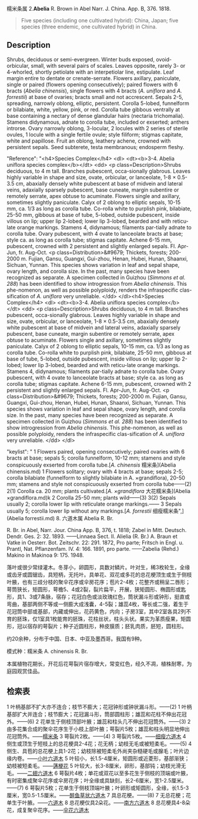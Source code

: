 糯米条属
2.**Abelia** R. Brown in Abel Narr. J. China. App. B, 376. 1818.

> Five species (including one cultivated hybrid): China, Japan; five species (three endemic, one cultivated hybrid) in China.


## Description
Shrubs, deciduous or semi-evergreen. Winter buds exposed, ovoid-orbicular, small, with several pairs of scales. Leaves opposite, rarely 3- or 4-whorled, shortly petiolate with an interpetiolar line, estipulate. Leaf margin entire to dentate or crenate-serrate. Flowers axillary, paniculate, single or paired (flowers opening consecutively); paired flowers with 6 bracts (*Abelia chinensis*), single flowers with 4 bracts (*A. uniflora* and *A. forrestii*) at base of ovaries; bracts small and not accrescent. Sepals 2-5, spreading, narrowly oblong, elliptic, persistent. Corolla 5-lobed, funnelform or bilabiate, white, yellow, pink, or red. Corolla tube gibbous ventrally at base containing a nectary of dense glandular hairs (nectaria trichomalia). Stamens didynamous, adnate to corolla tube, included or exserted; anthers introrse. Ovary narrowly oblong, 3-locular, 2 locules with 2 series of sterile ovules, 1 locule with a single fertile ovule; style filiform; stigmas capitate, white and papillose. Fruit an oblong, leathery achene, crowned with persistent sepals. Seed subterete, testa membranous; endosperm fleshy.

  "Reference": "&lt;h4&gt;Species Complex&lt;/h4&gt; &lt;dl&gt; &lt;dt&gt;&lt;b&gt;3-4. Abelia uniflora species complex&lt;/b&gt;&lt;/dt&gt; &lt;dd&gt; &lt;p class=Description&gt;Shrubs deciduous, to 4 m tall. Branches pubescent, occa-sionally glabrous. Leaves highly variable in shape and size, ovate, orbicular, or lanceolate, 1-8 × 0.5-3.5 cm, abaxially densely white pubescent at base of midvein and lateral veins, adaxially sparsely pubescent, base cuneate, margin subentire or remotely serrate, apex obtuse to acuminate. Flowers single and axillary, sometimes slightly paniculate. Calyx of 2 oblong to elliptic sepals, 10-15 mm, ca. 1/3 as long as corolla tube. Co-rolla white to purplish pink, bilabiate, 25-50 mm, gibbous at base of tube, 5-lobed, outside pubescent, inside villous on lip; upper lip 2-lobed; lower lip 3-lobed, bearded and with reticu-late orange markings. Stamens 4, didynamous; filaments par-tially adnate to corolla tube. Ovary pubescent, with 4 ovate to lanceolate bracts at base; style ca. as long as corolla tube; stigmas capitate. Achene 6-15 mm, pubescent, crowned with 2 persistent and slightly enlarged sepals. Fl. Apr-Jun, fr. Aug-Oct. &lt;p class=Distribution&gt;&amp;#9679; Thickets, forests; 200-2000 m. Fujian, Gansu, Guangxi, Gui-zhou, Henan, Hubei, Hunan, Shaanxi, Sichuan, Yunnan. This species shows variation in leaf and sepal shape, ovary length, and corolla size. In the past, many species have been recognized as separate. A specimen collected in Guizhou (*Simmons et al. 288*) has been identified to show introgression from *Abelia chinensis*. This phe-nomenon, as well as possible polyploidy, renders the infraspecific clas-sification of *A. uniflora* very unreliable. &lt;/dd&gt; &lt;/dl&gt;&lt;h4&gt;Species Complex&lt;/h4&gt; &lt;dl&gt; &lt;dt&gt;&lt;b&gt;3-4. Abelia uniflora species complex&lt;/b&gt;&lt;/dt&gt; &lt;dd&gt; &lt;p class=Description&gt;Shrubs deciduous, to 4 m tall. Branches pubescent, occa-sionally glabrous. Leaves highly variable in shape and size, ovate, orbicular, or lanceolate, 1-8 × 0.5-3.5 cm, abaxially densely white pubescent at base of midvein and lateral veins, adaxially sparsely pubescent, base cuneate, margin subentire or remotely serrate, apex obtuse to acuminate. Flowers single and axillary, sometimes slightly paniculate. Calyx of 2 oblong to elliptic sepals, 10-15 mm, ca. 1/3 as long as corolla tube. Co-rolla white to purplish pink, bilabiate, 25-50 mm, gibbous at base of tube, 5-lobed, outside pubescent, inside villous on lip; upper lip 2-lobed; lower lip 3-lobed, bearded and with reticu-late orange markings. Stamens 4, didynamous; filaments par-tially adnate to corolla tube. Ovary pubescent, with 4 ovate to lanceolate bracts at base; style ca. as long as corolla tube; stigmas capitate. Achene 6-15 mm, pubescent, crowned with 2 persistent and slightly enlarged sepals. Fl. Apr-Jun, fr. Aug-Oct. &lt;p class=Distribution&gt;&amp;#9679; Thickets, forests; 200-2000 m. Fujian, Gansu, Guangxi, Gui-zhou, Henan, Hubei, Hunan, Shaanxi, Sichuan, Yunnan. This species shows variation in leaf and sepal shape, ovary length, and corolla size. In the past, many species have been recognized as separate. A specimen collected in Guizhou (*Simmons et al. 288*) has been identified to show introgression from *Abelia chinensis*. This phe-nomenon, as well as possible polyploidy, renders the infraspecific clas-sification of *A. uniflora* very unreliable. &lt;/dd&gt; &lt;/dl&gt;

  "keylist": "
1 Flowers paired, opening consecutively; paired ovaries with 6 bracts at base; sepals 5; corolla funnelform, 10-12 mm; stamens and style conspicuously exserted from corolla tube.[*A. chinensis* 糯米条](Abelia chinensis.md)
1 Flowers solitary; ovary with 4 bracts at base; sepals 2-5; corolla bilabiate (funnelform to slightly bilabiate in A. ×grandiflora), 20-50 mm; stamens and style not conspicuously exserted from corolla tube——(2)
2(1) Corolla ca. 20 mm; plants cultivated.[*A. ×grandiflora* 大花糯米条](Abelia ×grandiflora.md)k
2 Corolla 25-50 mm; plants wild——(3)
3(2) Sepals usually 2; corolla lower lip with reticulate orange markings.——
3 Sepals usually 5; corolla lower lip without any markings.[*A. forrestii* 细瘦糯米条",](Abelia forrestii.md)
8. 六道木属 Abelia R. Br. 

R. Br. in Abel, Narr. Jour. China App. B, 376, t. 1818; Zabel in Mitt. Deutsch. Dendr. Ges. 2: 32. 1893. ——Linnaea Sect. II. Alielia (R. Br.) A. Braun et Vatke in Oesterr. Bot. Zeitschr. 22: 291. 1872, Pro parte; Fritsch in Engl. u. Prantl, Nat. Pflanzenfam. IV. 4: 166. 1891, pro parte. ——Zabelia (Rehd.) Makino in Makinoa 9: 175. 1948.

落叶或很少常绿灌木。冬芽小，卵圆形，具数对鳞片。叶对生，稀3枚轮生，全缘或齿牙或圆锯齿，具短柄，无托叶。具单花、双花或多花的总花梗顶生或生于侧枝叶腋，也有三歧分枝的聚伞花序或伞房花序；苞片2-4枚；花整齐或稍呈二唇形；萼筒狭长，矩圆形，萼檐5、4或2裂，裂片扁平，开展，狭矩圆形、椭圆形或匙形，具1、3或7条脉，宿存；花冠白色或淡玫瑰红色，筒状漏斗形或钟形，挺直或弯曲，基部两侧不等或一侧膨大成浅囊，4-5裂；雄蕊4枚，等长或二强，着生于花冠筒中部或基部，内藏或伸出，花药黄色，内向；子房3室，其中2室各具2列不育的胚珠，仅1室具1枚能育的胚珠，花柱丝状，柱头头状。果实为革质瘦果，矩圆形，冠以宿存的萼裂片；种子近圆柱形，种皮膜质；胚乳肉质，胚短，圆柱形。

约20余种，分布于中国、日本、中亚及墨西哥。我国有9种。

模式种：糯米条 A. chinensis R. Br.

本属植物花期长，开花后花萼裂片宿存增大，常变红色，经久不凋，植株耐寒，为庭园观赏佳品。

## 检索表

1 叶柄基部不扩大亦不连合；枝节不膨大；花冠钟形或钟状漏斗形。——(2)
1 叶柄基部扩大并连合；枝节膨大；花冠漏斗形，筒部圆柱形；雄蕊和花柱不伸出花冠外。——(6)
2 花单生于侧枝顶部叶腋；雄蕊和柱头几不伸出花冠筒外。——(3)
2 由多花集合成的聚伞花序生于小枝上部叶腋；萼裂片5枚；雄蕊和柱头明显地伸出花冠筒外。——[糯米条](Abelia%20chinensis.md)
3 萼裂片2枚。——(4)
3 萼裂片5枚。——[细瘦六道木](Abelia%20forrestii.md)
4 侧生或顶生于短枝上的总花梗具2-4花；花无柄；幼枝无毛或被短柔毛。——(5)
4 侧生、具苞的总花梗上具1-2花；幼枝除被短柔毛外尚夹杂糙硬毛或腺毛；叶片边缘内卷。——[小叶六道木](Abelia%20parvifolia.md)
5 叶较小，长1.5-4厘米，矩圆形或近菱形，基部渐狭；幼枝被短柔毛。——[蓪梗花](Abelia%20engleriana.md)
5 叶较大，长3-8厘米，卵形，基部钝；幼枝光滑无毛。——[二翅六道木](Abelia%20macrotera.md)
6 萼裂片4枚；单花或双花以至多花生于侧枝的顶端或叶腋，有时密集成聚伞花序或伞房花序；叶全缘或具缺刻，长2-6厘米，宽1-2.5厘米。——(7)
6 萼裂片5枚；花单生于侧枝顶端叶腋；叶卵形或矩圆形，全缘，长1.5-3厘米，宽0.5-1.5厘米。——[醉鱼草状六道木](Abelia%20buddleioides.md)
7 具总花梗。——(8)
7 无总花梗；花单生于叶腋。——[六道木](Abelia%20biflora.md)
8 总花梗仅具2朵花。——[南方六道木](Abelia%20dielsii.md)
8 总花梗具4-8朵花，成复聚伞花序。——<a href='Abelia umbellata?t=z'>伞花六道木</a>
